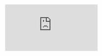 ![](http://firedpot.com/images/sculptures/20110517-gdc1hcqamt2ay77h4wdgerfhun.jpg!:../sculptures.html)
